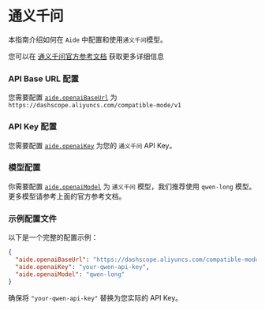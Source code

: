 # 通义千问

本指南介绍如何在 `Aide` 中配置和使用`通义千问`模型。

您可以在 [通义千问官方参考文档](https://help.aliyun.com/zh/dashscope/developer-reference/compatibility-of-openai-with-dashscope) 获取更多详细信息

### API Base URL 配置

您需要配置 [`aide.openaiBaseUrl`](../configuration/openai-base-url.md) 为 `https://dashscope.aliyuncs.com/compatible-mode/v1`

### API Key 配置

您需要配置 [`aide.openaiKey`](../configuration/openai-key.md) 为您的 `通义千问` API Key。

### 模型配置

你需要配置 [`aide.openaiModel`](../configuration/openai-model.md) 为 `通义千问` 模型，我们推荐使用 `qwen-long` 模型。更多模型请参考上面的官方参考文档。

### 示例配置文件

以下是一个完整的配置示例：

```json
{
  "aide.openaiBaseUrl": "https://dashscope.aliyuncs.com/compatible-mode/v1",
  "aide.openaiKey": "your-qwen-api-key",
  "aide.openaiModel": "qwen-long"
}
```

确保将 `"your-qwen-api-key"` 替换为您实际的 API Key。
